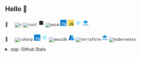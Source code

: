 ## Hello 👋

### 
🏡 &emsp;
<code><img height="20" alt="c" src="https://upload.wikimedia.org/wikipedia/commons/1/18/C_Programming_Language.svg"></code>
<code><img height="20" alt="rust" src="https://upload.wikimedia.org/wikipedia/commons/thumb/d/d5/Rust_programming_language_black_logo.svg/640px-Rust_programming_language_black_logo.svg.png"></code>
<code><img height="20" alt="assembly" src="https://raw.githubusercontent.com/github/explore/f3e22f0dca2be955676bc70d6214b95b13354ee8/topics/assembly/assembly.png"></code>
<code><img height="20" alt="wasm" src="https://upload.wikimedia.org/wikipedia/commons/thumb/1/1f/WebAssembly_Logo.svg/600px-WebAssembly_Logo.svg.png?20171120175633"></code>
<code><img height="20" alt="typescript" src="https://raw.githubusercontent.com/github/explore/80688e429a7d4ef2fca1e82350fe8e3517d3494d/topics/typescript/typescript.png"></code>
<code><img height="20" alt="javascript" src="https://raw.githubusercontent.com/github/explore/f3e22f0dca2be955676bc70d6214b95b13354ee8/topics/javascript/javascript.png"></code>
<code><img height="20" alt="react" src="https://raw.githubusercontent.com/github/explore/80688e429a7d4ef2fca1e82350fe8e3517d3494d/topics/react/react.png"></code>
<code><img height="20" alt="docker" src="https://raw.githubusercontent.com/github/explore/f3e22f0dca2be955676bc70d6214b95b13354ee8/topics/docker/docker.png"></code>
<br />

### 
🏢 &emsp;
<code><img height="20" alt="csharp" src="https://upload.wikimedia.org/wikipedia/commons/thumb/b/bd/Logo_C_sharp.svg/256px-Logo_C_sharp.svg.png"></code>
<code><img height="20" alt="typescript" src="https://raw.githubusercontent.com/github/explore/80688e429a7d4ef2fca1e82350fe8e3517d3494d/topics/typescript/typescript.png"></code>
<code><img height="20" alt="react" src="https://raw.githubusercontent.com/github/explore/80688e429a7d4ef2fca1e82350fe8e3517d3494d/topics/react/react.png"></code>
<code><img height="20" alt="awscdk" src="https://www.npmjs.com/npm-avatar/eyJhbGciOiJIUzI1NiIsInR5cCI6IkpXVCJ9.eyJhdmF0YXJVUkwiOiJodHRwczovL3MuZ3JhdmF0YXIuY29tL2F2YXRhci9hY2M3M2RiNTFjNmE3NzIxYTIzNDAzNTQ0OWQ4MzgwOT9zaXplPTQ5NiZkZWZhdWx0PXJldHJvIn0.xgNJFrB8Tz89BFgDaybQOp1e54UfUv7VeqayL_Piddg"></code>
<code><img height="20" alt="azure" src="https://raw.githubusercontent.com/github/explore/f3e22f0dca2be955676bc70d6214b95b13354ee8/topics/azure/azure.png"></code>
<code><img height="20" alt="terraform" src="https://icon.icepanel.io/Technology/svg/HashiCorp-Terraform.svg"></code>
<code><img height="20" alt="docker" src="https://raw.githubusercontent.com/github/explore/f3e22f0dca2be955676bc70d6214b95b13354ee8/topics/docker/docker.png"></code>
<code><img height="20" alt="kubernetes" src="https://upload.wikimedia.org/wikipedia/commons/thumb/3/39/Kubernetes_logo_without_workmark.svg/617px-Kubernetes_logo_without_workmark.svg.png"></code>

<details>
    <summary>:zap: Github Stats</summary>
    <img align="left" alt="ElisabethJoan's Github Stats" src="https://github-readme-stats-theta-tan.vercel.app/api/top-langs/?username=ElisabethJoan&layout=compact&langs_count=8&hide=matlab,html,css,java,c%23&exclude_repo=github-readme-stats,CAB230-Week-8,IFB102-Assessment,CAB230-Week-9,CAB201-Assessment,CAB230-Frontend,CAB230-Backend,MXB103-Group-Project,CAB320-Assessment-1,CAB320-Assessment-2,CAB302-Assessment,EGB339-Team-Assessment-1,EGB339-Team-Assessment-2,CAB420,CAB301_Assessment,CAB420_2,CAB432-Assessment-1,CAB432_Assessable_Prac_1,IFB398-IFB399,CAB432_Assessment_2" />
</details>

<br />
